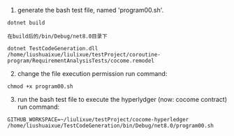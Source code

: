 
1. generate the bash test file, named 'program00.sh'.
```
dotnet build
```
    在build后的/bin/Debug/net8.0目录下
```
dotnet TestCodeGeneration.dll /home/liushuaixue/liulixue/testProject/coroutine-program/RequirementAnalysisTests/cocome.remodel
```


2. change the file execution permission
run command:
```
chmod +x program00.sh
```


3. run the bash test file to execute the hyperlydger (now: cocome contract)
run command:
```
GITHUB_WORKSPACE=~/liulixue/testProject/cocome-hyperledger /home/liushuaixue/TestCodeGeneration/bin/Debug/net8.0/program00.sh
```

